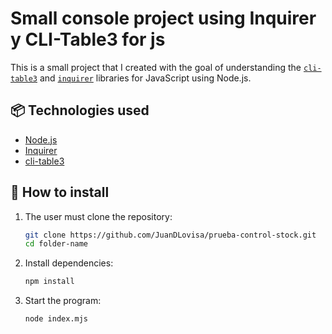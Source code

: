 # Small console project using Inquirer y CLI-Table3 for js

This is a small project that I created with the goal of understanding the [`cli-table3`](https://www.npmjs.com/package/cli-table3) and [`inquirer`](https://www.npmjs.com/package/inquirer) libraries for JavaScript using Node.js.

## 📦 Technologies used

- [Node.js](https://nodejs.org/)
- [Inquirer](https://www.npmjs.com/package/inquirer)
- [cli-table3](https://www.npmjs.com/package/cli-table3)

## 🚀 How to install

1. The user must clone the repository:
   ```bash
   git clone https://github.com/JuanDLovisa/prueba-control-stock.git
   cd folder-name

2. Install dependencies:
    ```bash
    npm install

3. Start the program:
    ```bash
    node index.mjs